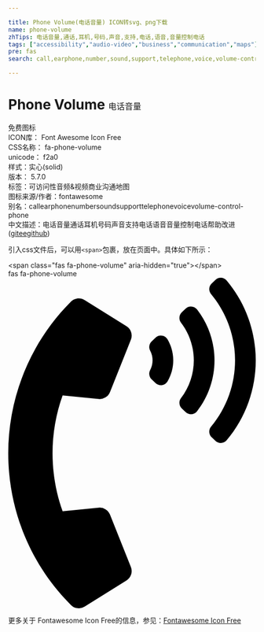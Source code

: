```yaml
---

title: Phone Volume(电话音量) ICON转svg、png下载
name: phone-volume
zhTips: 电话音量,通话,耳机,号码,声音,支持,电话,语音,音量控制电话
tags: ["accessibility","audio-video","business","communication","maps"]
pre: fas
search: call,earphone,number,sound,support,telephone,voice,volume-control-phone

---
```


# Phone Volume  <small style="font-size: 60%;font-weight: 100">电话音量</small>


<div class="detail-page">
<p>
<span><span class="badge-success badge">免费图标</span> </span>
<br/>
<span>
ICON库：
<span class="badge-secondary badge">Font Awesome Icon Free</span> 
</span>
<br/>
<span>
CSS名称：
<span class="badge-secondary badge">fa-phone-volume</span> 
</span>
<br/>
<span>
unicode：
<span class="badge-secondary badge">f2a0</span> 
<copy-btn content='f2a0' btn-title=""></copy-btn>
<copy-btn :content='String.fromCodePoint(parseInt("f2a0", 16))' btn-title="复制U"></copy-btn>
</span><br/><span>样式：<span class="badge-light badge">实心(solid)</span></span>
<br/>
<span>
版本：
<span class="badge-secondary badge">5.7.0</span> 
</span><br/><span>标签：<span class="badge-light badge"><router-link to="/tags/accessibility.html">可访问性</router-link></span><span class="badge-light badge"><router-link to="/tags/audio-video.html">音频&视频</router-link></span><span class="badge-light badge"><router-link to="/tags/business.html">商业</router-link></span><span class="badge-light badge"><router-link to="/tags/communication.html">沟通</router-link></span><span class="badge-light badge"><router-link to="/tags/maps.html">地图</router-link></span></span>
<br/>
<span>图标来源/作者：<span class="badge-light badge">fontawesome</span></span> 
<br/>
<span>别名：<span class="badge-light badge">call</span><span class="badge-light badge">earphone</span><span class="badge-light badge">number</span><span class="badge-light badge">sound</span><span class="badge-light badge">support</span><span class="badge-light badge">telephone</span><span class="badge-light badge">voice</span><span class="badge-light badge">volume-control-phone</span></span><br/><span class="zh-detail">中文描述：<span class="badge-primary badge">电话音量</span><span class="badge-primary badge">通话</span><span class="badge-primary badge">耳机</span><span class="badge-primary badge">号码</span><span class="badge-primary badge">声音</span><span class="badge-primary badge">支持</span><span class="badge-primary badge">电话</span><span class="badge-primary badge">语音</span><span class="badge-primary badge">音量控制电话</span><span class="help-link"><span>帮助改进</span>(<a href="https://gitee.com/liuwave/icon-helper/edit/master/json/fontawesome/solid/phone-volume.json" target="_blank" rel="noopener noreferrer">gitee</a><a href="https://github.com/liuwave/icon-helper/edit/master/json/fontawesome/solid/phone-volume.json" target="_blank" rel="noopener noreferrer">github</a></span>)</span><br/>
</p>
</div>
<div class="alert alert-dark">
  <i class="fas fa-phone-volume fa-xs"></i>
  <i class="fas fa-phone-volume fa-sm"></i>
  <i class="fas fa-phone-volume fa-lg"></i>
  <i class="fas fa-phone-volume fa-2x"></i>
  <i class="fas fa-phone-volume fa-3x"></i>
  <i class="fas fa-phone-volume fa-5x"></i>
  <i class="fas fa-phone-volume fa-7x"></i>
</div>
<div>
  <p>引入css文件后，可以用<code>&lt;span&gt;</code>包裹，放在页面中。具体如下所示：    
  </p>
  <div class="alert alert-primary" style="font-size: 14px">
    &lt;span class="fas fa-phone-volume" aria-hidden="true"&gt;&lt;/span&gt;
    <copy-btn content='<span class="fas fa-phone-volume" aria-hidden="true"></span>'></copy-btn>
  </div>
  <div class="alert alert-secondary">
    <i class="fas fa-phone-volume"
    style="font-size: 24px"
    aria-hidden="true"></i> fas fa-phone-volume
    <copy-btn content="fas fa-phone-volume" btn-title="复制图标名称"></copy-btn>
  </div>
</div>
<div id="svg" class="svg-wrap">
<svg xmlns="http://www.w3.org/2000/svg" viewBox="0 0 384 512"><path d="M97.333 506.966c-129.874-129.874-129.681-340.252 0-469.933 5.698-5.698 14.527-6.632 21.263-2.422l64.817 40.513a17.187 17.187 0 0 1 6.849 20.958l-32.408 81.021a17.188 17.188 0 0 1-17.669 10.719l-55.81-5.58c-21.051 58.261-20.612 122.471 0 179.515l55.811-5.581a17.188 17.188 0 0 1 17.669 10.719l32.408 81.022a17.188 17.188 0 0 1-6.849 20.958l-64.817 40.513a17.19 17.19 0 0 1-21.264-2.422zM247.126 95.473c11.832 20.047 11.832 45.008 0 65.055-3.95 6.693-13.108 7.959-18.718 2.581l-5.975-5.726c-3.911-3.748-4.793-9.622-2.261-14.41a32.063 32.063 0 0 0 0-29.945c-2.533-4.788-1.65-10.662 2.261-14.41l5.975-5.726c5.61-5.378 14.768-4.112 18.718 2.581zm91.787-91.187c60.14 71.604 60.092 175.882 0 247.428-4.474 5.327-12.53 5.746-17.552.933l-5.798-5.557c-4.56-4.371-4.977-11.529-.93-16.379 49.687-59.538 49.646-145.933 0-205.422-4.047-4.85-3.631-12.008.93-16.379l5.798-5.557c5.022-4.813 13.078-4.394 17.552.933zm-45.972 44.941c36.05 46.322 36.108 111.149 0 157.546-4.39 5.641-12.697 6.251-17.856 1.304l-5.818-5.579c-4.4-4.219-4.998-11.095-1.285-15.931 26.536-34.564 26.534-82.572 0-117.134-3.713-4.836-3.115-11.711 1.285-15.931l5.818-5.579c5.159-4.947 13.466-4.337 17.856 1.304z"/></svg>
</div>
<detail full-name='fa-phone-volume'></detail>
    
<div><p>更多关于  Fontawesome Icon Free的信息，参见：<a target="_blank" href="https://iconhelper.cn/fontawesome.html">Fontawesome Icon Free</a>
</p></div>
